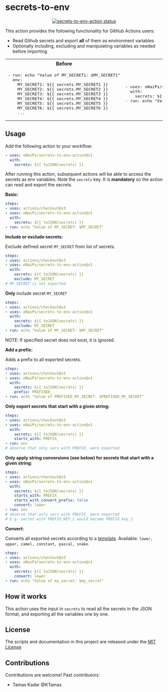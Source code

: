 # secrets-to-env

<p align="center">
  <a href="https://github.com/oNaiPs/secrets-to-env-action/actions"><img alt="secrets-to-env-action status" src="https://github.com/oNaiPs/secrets-to-env-action/workflows/build-test/badge.svg"></a>
</p>

This action provides the following functionality for GitHub Actions users:

- Read Github secrets and export **all** of them as environment variables
- Optionally including, excluding and manipulating variables as needed before importing

<table>
<tr>
<th>
Before
</th>
<th>
After
</th>
</tr>
<tr>
<td>
<pre>
- run: echo "Value of MY_SECRET1: $MY_SECRET1"
  env:
    MY_SECRET1: ${{ secrets.MY_SECRET1 }}
    MY_SECRET2: ${{ secrets.MY_SECRET2 }}
    MY_SECRET3: ${{ secrets.MY_SECRET3 }}
    MY_SECRET4: ${{ secrets.MY_SECRET4 }}
    MY_SECRET5: ${{ secrets.MY_SECRET5 }}
    MY_SECRET6: ${{ secrets.MY_SECRET6 }}
    ...
</pre>
</td>

<td>
<pre>
- uses: oNaiPs/secrets-to-env-action@v1
  with:
    secrets: ${{ toJSON(secrets) }}
- run: echo "Value of MY_SECRET1: $MY_SECRET1"
</pre>
</td>

</tr>
</table>

## Usage

Add the following action to your workflow:

```yaml
- uses: oNaiPs/secrets-to-env-action@v1
  with:
    secrets: ${{ toJSON(secrets) }}
```

After running this action, subsequent actions will be able to access the secrets as env variables.
Note the `secrets` key. It is **mandatory** so the action can read and export the secrets.

**Basic:**

```yaml
steps:
- uses: actions/checkout@v3
- uses: oNaiPs/secrets-to-env-action@v1
  with:
    secrets: ${{ toJSON(secrets) }}
- run: echo "Value of MY_SECRET: $MY_SECRET"
```

**Include or exclude secrets:**

Exclude defined secret `MY_SECRET` from list of secrets.

```yaml
steps:
- uses: actions/checkout@v3
- uses: oNaiPs/secrets-to-env-action@v1
  with:
    secrets: ${{ toJSON(secrets) }}
    exclude: MY_SECRET
# MY_SECRET is not exported
```

**Only** include secret `MY_SECRET`

```yaml
steps:
- uses: actions/checkout@v3
- uses: oNaiPs/secrets-to-env-action@v1
  with:
    secrets: ${{ toJSON(secrets) }}
    include: MY_SECRET
- run: echo "Value of MY_SECRET: $MY_SECRET"
```

NOTE: If specified secret does not exist, it is ignored.

**Add a prefix:**

Adds a prefix to all exported secrets.

```yaml
steps:
- uses: actions/checkout@v3
- uses: oNaiPs/secrets-to-env-action@v1
  with:
    secrets: ${{ toJSON(secrets) }}
    prefix: PREFIXED_
- run: echo "Value of PREFIXED_MY_SECRET: $PREFIXED_MY_SECRET"
```

**Only export secrets that start with a given string:**

```yaml
steps:
- uses: actions/checkout@v3
- uses: oNaiPs/secrets-to-env-action@v1
  with:
    secrets: ${{ toJSON(secrets) }}
    starts_with: PREFIX_
- run: env
# observe that only vars with PREFIX_ were exported
```

**Only apply string conversions (see below) for secrets that start with a given string:**

```yaml
steps:
- uses: actions/checkout@v3
- uses: oNaiPs/secrets-to-env-action@v1
  with:
    secrets: ${{ toJSON(secrets) }}
    starts_with: PREFIX_
    starts_with_convert_prefix: false
    convert: lower
- run: env
# observe that only vars with PREFIX_ were exported
# E.g. secret with PREFIX_KEY_1 would become PREFIX_key_1
```

**Convert:**

Converts all exported secrets according to a [template](https://github.com/blakeembrey/change-case#core).
Available: `lower, upper, camel, constant, pascal, snake`.
  
```yaml
steps:
- uses: actions/checkout@v3
- uses: oNaiPs/secrets-to-env-action@v1
  with:
    secrets: ${{ toJSON(secrets) }}
    convert: lower
- run: echo "Value of my_secret: $my_secret"
```

## How it works

This action uses the input in `secrets` to read all the secrets in the JSON format, and exporting all the variables one by one.

## License

The scripts and documentation in this project are released under the [MIT License](LICENSE)

## Contributions

Contributions are welcome! Past contributors:

- Tamas Kadar @KTamas

